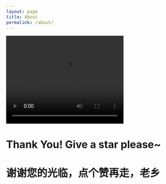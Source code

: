 ```yaml
---
layout: page
title: About
permalink: /about/
---
```


<video width="320" height="240" controls>
  <source src="/vt.mp4" type="video/mp4">
  您的浏览器不支持 HTML5 video 标签。
</video>

# Thank You! Give a star please~

# 谢谢您的光临，点个赞再走，老乡
